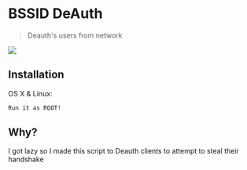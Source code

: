 # BSSID DeAuth
> Deauth's users from network

![](header.png)

## Installation

OS X & Linux:

```sh
Run it as ROOT! 
```

## Why?

I got lazy so I made this script to Deauth clients to attempt to steal their handshake
